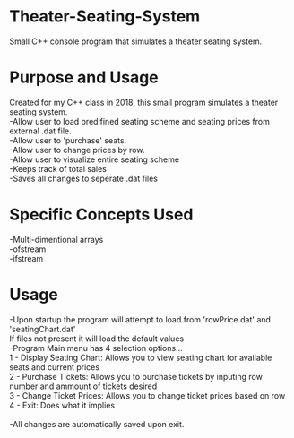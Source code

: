 # Theater-Seating-System
Small C++ console program that simulates a theater seating system.  <br/>

# Purpose and Usage
Created for my C++ class in 2018, this small program simulates a theater seating system.<br/>
     -Allow user to load predifined seating scheme and seating prices from external .dat file.  <br/>
		 -Allow user to 'purchase' seats.<br/>
		 -Allow user to change prices by row.<br/>
		 -Allow user to visualize entire seating scheme<br/>
		 -Keeps track of total sales<br/>
		 -Saves all changes to seperate .dat files<br/>
     
# Specific Concepts Used

-Multi-dimentional arrays <br/>
-ofstream <br/>
-ifstream <br/>

# Usage

-Upon startup the program will attempt to load from 'rowPrice.dat' and 'seatingChart.dat'<br/>
 If files not present it will load the default values<br/>
-Program Main menu has 4 selection options...<br/>
  1 - Display Seating Chart: Allows you to view seating chart for available seats and current prices<br/>
  2 - Purchase Tickets: Allows you to purchase tickets by inputing row number and ammount of tickets desired<br/>
  3 - Change Ticket Prices: Allows you to change ticket prices based on row<br/>
  4 - Exit: Does what it implies<br/>
 <br/>
 -All changes are automatically saved upon exit.



